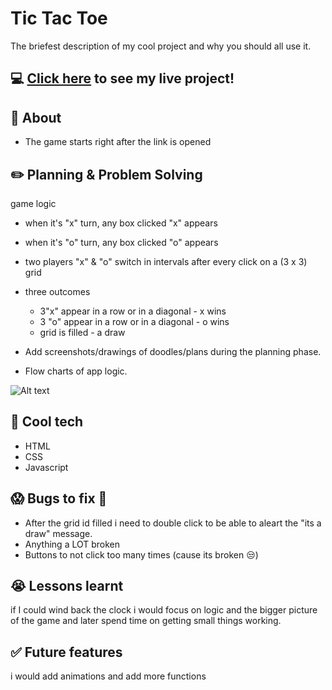 # Tic Tac Toe
The briefest description of my cool project and why you should all use it.

## :computer: [Click here](https://arisa010.github.io/tic-tac-toe/) to see my live project!

## :page_facing_up: About
- The game starts right after the link is opened

## :pencil2: Planning & Problem Solving
game logic
- when it's "x" turn, any box clicked "x" appears 
- when it's "o" turn, any box clicked "o" appears 
- two players "x" & "o" switch in intervals after every click
on a (3 x 3)  grid 
- three outcomes
    - 3"x" appear in a row or in a diagonal - x wins
    - 3 "o" appear in a row or in a diagonal - o wins
    - grid is filled - a draw





- Add screenshots/drawings of doodles/plans during the planning phase.
- Flow charts of app logic.

![Alt text](https://images.squarespace-cdn.com/content/v1/611749464f11da6019f678ea/1654657220337-8926AHHZX33VN18KJ16F/32D6717F-1067-4D9F-B447-A7C57CBC8753.jpg?format%3D750w)
## :rocket: Cool tech
- HTML
- CSS
- Javascript 


## :scream: Bugs to fix :poop:
- After the grid id filled i need to double click to be able to aleart the "its a draw" message.
- Anything a LOT broken
- Buttons to not click too many times (cause its broken :unamused:)

## :sob: Lessons learnt
if I could wind back the clock i would focus on logic and the bigger picture of the game and later spend time on getting small things working.

## :white_check_mark: Future features
i would add animations and add more functions 